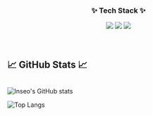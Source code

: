<h3 align="center">✨ Tech Stack ✨</h3>

<div style="display:flex; flex-direction:column; align-items:flex-start;"></div>

<div align="center">
  <img src="https://img.shields.io/badge/-0040ab?style=flat-square&logo=C&logoColor=A8B9CC"/>
  <img src="https://img.shields.io/badge/C++-d6d6d6?style=flat-square&logo=cplusplus&logoColor=00599C"/>
  <img src="https://img.shields.io/badge/Python-f3ff12?style=flat-square&logo=Python&logoColor=3776AB"/>
</div>
<br></br>

## 📈 GitHub Stats 📈
<div style="display:flex; flex-direction:column; align-items:flex-start;"></div>

![Inseo's GitHub stats](https://github-readme-stats.vercel.app/api?username=SongInseo01&show_icons=true&theme=dracula)

![Top Langs](https://github-readme-stats.vercel.app/api/top-langs/?username=SongInseo01&layout=compact&theme=dracula)
